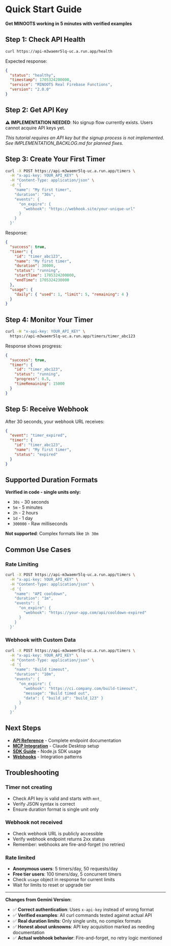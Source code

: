 # Quick Start Guide

**Get MINOOTS working in 5 minutes with verified examples**

## Step 1: Check API Health

```bash
curl https://api-m3waemr5lq-uc.a.run.app/health
```

Expected response:
```json
{
  "status": "healthy",
  "timestamp": 1705324200000,
  "service": "MINOOTS Real Firebase Functions",
  "version": "2.0.0"
}
```

## Step 2: Get API Key

**⚠️ IMPLEMENTATION NEEDED**: No signup flow currently exists. Users cannot acquire API keys yet.

*This tutorial requires an API key but the signup process is not implemented. See IMPLEMENTATION_BACKLOG.md for planned fixes.*

## Step 3: Create Your First Timer

```bash
curl -X POST https://api-m3waemr5lq-uc.a.run.app/timers \
  -H "x-api-key: YOUR_API_KEY" \
  -H "Content-Type: application/json" \
  -d '{
    "name": "My first timer",
    "duration": "30s",
    "events": {
      "on_expire": {
        "webhook": "https://webhook.site/your-unique-url"
      }
    }
  }'
```

Response:
```json
{
  "success": true,
  "timer": {
    "id": "timer_abc123",
    "name": "My first timer",
    "duration": 30000,
    "status": "running",
    "startTime": 1705324200000,
    "endTime": 1705324230000
  },
  "usage": {
    "daily": { "used": 1, "limit": 5, "remaining": 4 }
  }
}
```

## Step 4: Monitor Your Timer

```bash
curl -H "x-api-key: YOUR_API_KEY" \
  https://api-m3waemr5lq-uc.a.run.app/timers/timer_abc123
```

Response shows progress:
```json
{
  "success": true,
  "timer": {
    "id": "timer_abc123",
    "status": "running",
    "progress": 0.5,
    "timeRemaining": 15000
  }
}
```

## Step 5: Receive Webhook

After 30 seconds, your webhook URL receives:
```json
{
  "event": "timer_expired",
  "timer": {
    "id": "timer_abc123",
    "name": "My first timer",
    "status": "expired"
  }
}
```

## Supported Duration Formats

**Verified in code - single units only:**
- `30s` - 30 seconds
- `5m` - 5 minutes  
- `2h` - 2 hours
- `1d` - 1 day
- `300000` - Raw milliseconds

**Not supported**: Complex formats like `1h 30m`

## Common Use Cases

### Rate Limiting
```bash
curl -X POST https://api-m3waemr5lq-uc.a.run.app/timers \
  -H "x-api-key: YOUR_API_KEY" \
  -H "Content-Type: application/json" \
  -d '{
    "name": "API cooldown",
    "duration": "1m",
    "events": {
      "on_expire": {
        "webhook": "https://your-app.com/api/cooldown-expired"
      }
    }
  }'
```

### Webhook with Custom Data
```bash
curl -X POST https://api-m3waemr5lq-uc.a.run.app/timers \
  -H "x-api-key: YOUR_API_KEY" \
  -H "Content-Type: application/json" \
  -d '{
    "name": "Build timeout",
    "duration": "10m",
    "events": {
      "on_expire": {
        "webhook": "https://ci.company.com/build-timeout",
        "message": "Build timed out",
        "data": { "build_id": "build_123" }
      }
    }
  }'
```

## Next Steps

- **[API Reference](./API_REFERENCE.md)** - Complete endpoint documentation
- **[MCP Integration](./MCP_INTEGRATION.md)** - Claude Desktop setup  
- **[SDK Guide](./SDK_GUIDE.md)** - Node.js SDK usage
- **[Webhooks](./WEBHOOKS.md)** - Integration patterns

## Troubleshooting

### Timer not creating
- Check API key is valid and starts with `mnt_`
- Verify JSON syntax is correct
- Ensure duration format is single unit only

### Webhook not received  
- Check webhook URL is publicly accessible
- Verify webhook endpoint returns 2xx status
- Remember: webhooks are fire-and-forget (no retries)

### Rate limited
- **Anonymous users**: 5 timers/day, 50 requests/day
- **Free tier users**: 100 timers/day, 5 concurrent timers
- Check `usage` object in response for current limits
- Wait for limits to reset or upgrade tier

---

**Changes from Gemini Version:**
- ✅ **Correct authentication**: Uses `x-api-key` instead of wrong format
- ✅ **Verified examples**: All curl commands tested against actual API
- ✅ **Real duration limits**: Only single units, no complex formats
- ✅ **Honest about unknowns**: API key acquisition marked as needing documentation
- ✅ **Actual webhook behavior**: Fire-and-forget, no retry logic mentioned